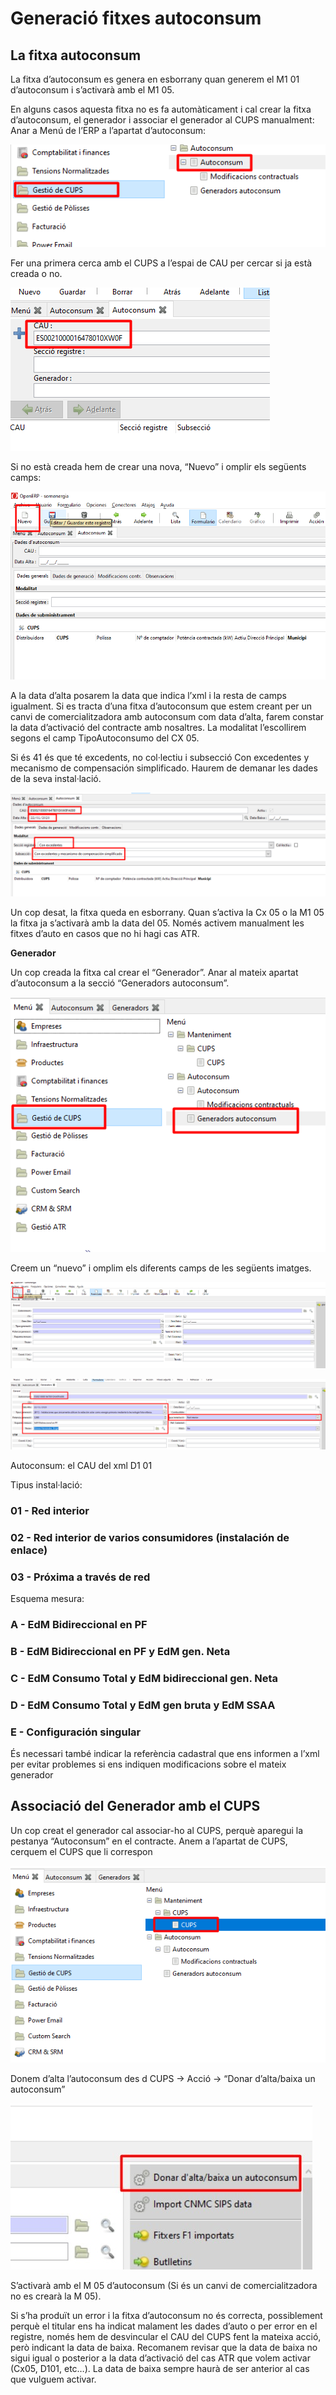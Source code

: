 # **Generació fitxes autoconsum**
## **La fitxa autoconsum**

La fitxa d’autoconsum es genera en esborrany quan generem el M1 01
d’autoconsum i s’activarà amb el M1 05.

En alguns casos aquesta fitxa no es fa automàticament i cal crear la fitxa
d’autoconsum, el generador i associar el generador al CUPS manualment:
Anar a Menú de l’ERP a l’apartat d’autoconsum:

![](../_static/autoconsum/1a%20auto.png)

Fer una primera cerca amb el CUPS a l’espai de CAU per cercar si ja està creada o no.

![](../_static/autoconsum/2a%20auto.png)

Si no està creada hem de crear una nova, “Nuevo” i omplir els següents camps:

![](../_static/autoconsum/3a%20auto.png)

A la data d’alta posarem la data que indica l’xml i la resta de camps igualment.
Si es tracta d’una fitxa d’autoconsum que estem creant per un canvi de comercialitzadora amb autoconsum com data d’alta, farem constar la data d’activació del contracte amb nosaltres. La modalitat l’escollirem segons el camp TipoAutoconsumo del CX 05. 

Si és 41 és que té excedents, no col·lectiu i subsecció Con excedentes y mecanismo de compensación simplificado. Haurem de demanar les dades de la seva instal·lació.

![](../_static/autoconsum/4a%20auto.png)

Un cop desat, la fitxa queda en esborrany. Quan s’activa la Cx 05 o la
M1 05 la fitxa ja s’activarà amb la data del 05.
Només activem manualment les fitxes d’auto en casos que no hi hagi cas
ATR. 

**Generador**

Un cop creada la fitxa cal crear el “Generador”. Anar al mateix apartat d’autoconsum a la secció “Generadors autoconsum”.

![](../_static/autoconsum/5a%20auto.png)

Creem un “nuevo” i omplim els diferents camps de les següents imatges.

![](../_static/autoconsum/6a%20auto.png)

![](../_static/autoconsum/7a%20auto.png)

Autoconsum: el CAU del xml D1 01

Tipus instal·lació:

### 01 - Red interior
### 02 - Red interior de varios consumidores (instalación de enlace)
### 03 - Próxima a través de red

Esquema mesura:

### A - EdM Bidireccional en PF
### B - EdM Bidireccional en PF y EdM gen. Neta
### C - EdM Consumo Total y EdM bidireccional gen. Neta
### D - EdM Consumo Total y EdM gen bruta y EdM SSAA
### E - Configuración singular

És necessari també indicar la referència cadastral que ens informen a l’xml
per evitar problemes si ens indiquen modificacions sobre el mateix
generador

## **Associació del Generador amb el CUPS**

Un cop creat el generador cal associar-ho al CUPS, perquè aparegui la
pestanya “Autoconsum” en el contracte. Anem a l’apartat de CUPS,
cerquem el CUPS que li correspon

![](../_static/autoconsum/8a%20auto.png)

Donem d’alta l’autoconsum des d CUPS -> Acció -> “Donar d’alta/baixa
un autoconsum”

![](../_static/autoconsum/9a%20auto.png)

S’activarà amb el M 05 d’autoconsum (Si és un canvi de comercialitzadora
no es crearà la M 05).

Si s’ha produït un error i la fitxa d’autoconsum no és correcta, possiblement perquè el titular ens ha indicat malament les dades d’auto o per error en el registre, només hem de desvincular el CAU del CUPS fent la mateixa acció, però indicant la data de baixa.
Recomanem revisar que la data de baixa no sigui igual o posterior a la data d’activació del cas ATR que volem activar (Cx05, D101, etc…). La data de baixa sempre haurà de ser anterior al cas que vulguem activar.